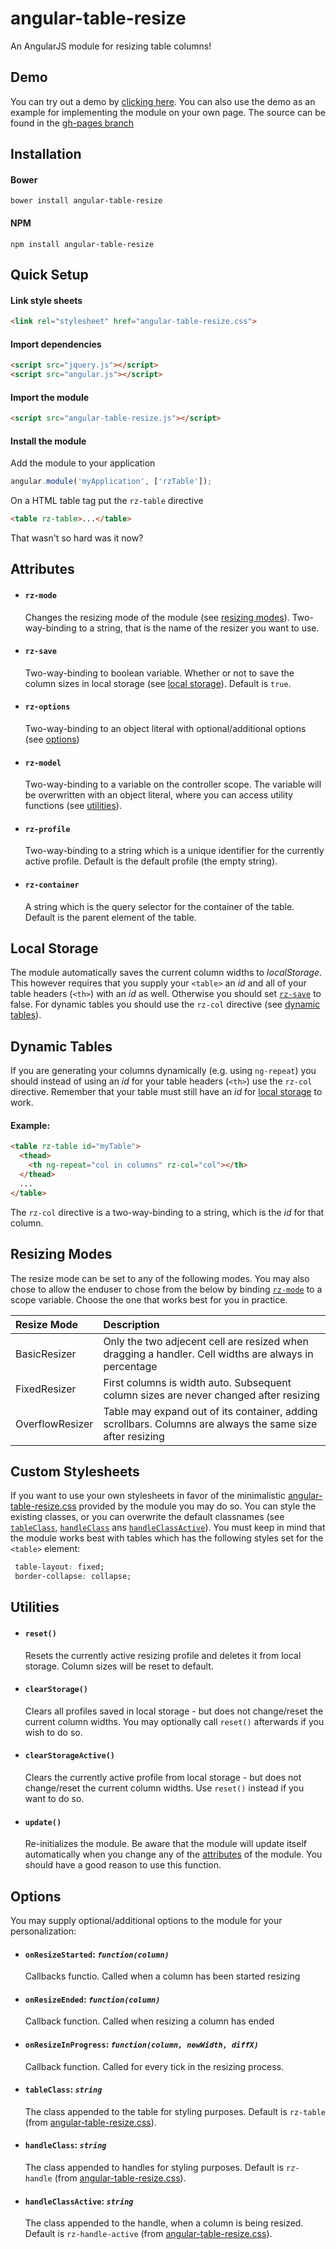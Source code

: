 # angular-table-resize
An AngularJS module for resizing table columns!

## Demo
You can try out a demo by [clicking here](https://tympanix.github.io/angular-table-resize/). You can also use the demo as an example for implementing the module on your own page. The source can be found in the [gh-pages branch](https://github.com/Tympanix/angular-table-resize/tree/gh-pages)

## Installation
#### Bower
```
bower install angular-table-resize
```
#### NPM
```
npm install angular-table-resize
```

## Quick Setup
#### Link style sheets
```html
<link rel="stylesheet" href="angular-table-resize.css">
```

#### Import dependencies
```html
<script src="jquery.js"></script>
<script src="angular.js"></script>
```

#### Import the module
```html
<script src="angular-table-resize.js"></script>
```

#### Install the module
Add the module to your application
```javascript
angular.module('myApplication', ['rzTable']);
```

On a HTML table tag put the `rz-table` directive
```html
<table rz-table>...</table>
```

That wasn't so hard was it now?

## Attributes
* #### `rz-mode`
  Changes the resizing mode of the module (see [resizing modes](#resizing-modes)). Two-way-binding to a string, that is the name of the resizer you want to use.
  
* #### `rz-save`
  Two-way-binding to boolean variable. Whether or not to save the column sizes in local storage (see [local storage](#local-storage)). Default is `true`.
  
* #### `rz-options`
  Two-way-binding to an object literal with optional/additional options (see [options](#options))
  
* #### `rz-model`
  Two-way-binding to a variable on the controller scope. The variable will be overwritten with an object literal, where you can access utility functions (see [utilities](#utilities)).
  
* #### `rz-profile`
  Two-way-binding to a string which is a unique identifier for the currently active profile. Default is the default profile (the empty string).
  
* #### `rz-container`
  A string which is the query selector for the container of the table. Default is the parent element of the table.
  
## Local Storage
The module automatically saves the current column widths to *localStorage*. This however requires that you supply your `<table>` an *id* and all of your table headers (`<th>`) with an *id* as well. Otherwise you should set [`rz-save`](#rz-save) to false. For dynamic tables you should use the `rz-col` directive (see [dynamic tables](#dynamic-tables)).

## Dynamic Tables
If you are generating your columns dynamically (e.g. using `ng-repeat`) you should instead of using an *id* for your table headers (`<th>`) use the `rz-col` directive. Remember that your table must still have an *id* for [local storage](#local-storage) to work.

#### Example:
```html
<table rz-table id="myTable">
  <thead>
    <th ng-repeat="col in columns" rz-col="col"></th>
  </thead>
  ...
</table>
```

The `rz-col` directive is a two-way-binding to a string, which is the *id* for that column.

## Resizing Modes
The resize mode can be set to any of the following modes. You may also chose to allow the enduser to chose from the below by binding [`rz-mode`](#rz-mode) to a scope variable. Choose the one that works best for you in practice.

| Resize Mode       | Description          |
| :---------------- |:--------------|
| BasicResizer      | Only the two adjecent cell are resized when dragging a handler. Cell widths are always in percentage          |
| FixedResizer      | First columns is width auto. Subsequent column sizes are never changed after resizing                         |
| OverflowResizer   | Table may expand out of its container, adding scrollbars. Columns are always the same size after resizing     |

## Custom Stylesheets
If you want to use your own stylesheets in favor of the minimalistic [angular-table-resize.css](dist/angular-table-resize.css) provided by the module you may do so. You can style the existing classes, or you can overwrite the default classnames (see [`tableClass`](#tableclass-string), [`handleClass`](#handleclass-string) ans [`handleClassActive`](#handleclassactive-string)). You must keep in mind that the module works best with tables which has the following styles set for the `<table>` element:
```css
 table-layout: fixed;
 border-collapse: collapse;
```

## Utilities  
* #### `reset()`
  Resets the currently active resizing profile and deletes it from local storage. Column sizes will be reset to default.
  
* #### `clearStorage()`
  Clears all profiles saved in local storage - but does not change/reset the current column widths. You may optionally call `reset()` afterwards if you wish to do so.
  
* #### `clearStorageActive()`
  Clears the currently active profile from local storage - but does not change/reset the current column widths. Use `reset()` instead if you want to do so.

* #### `update()`
  Re-initializes the module. Be aware that the module will update itself automatically when you change any of the [attributes](#attributes) of the module. You should have a good reason to use this function.

## Options
You may supply optional/additional options to the module for your personalization:

* #### `onResizeStarted`: *`function(column)`*
  Callbacks functio. Called when a column has been started resizing
  
* #### `onResizeEnded`: *`function(column)`*
  Callback function. Called when resizing a column has ended
  
* #### `onResizeInProgress`: *`function(column, newWidth, diffX)`*
  Callback function. Called for every tick in the resizing process.
  
* #### `tableClass`: *`string`*
  The class appended to the table for styling purposes. Default is `rz-table` (from [angular-table-resize.css](dist/angular-table-resize.css)).
  
* #### `handleClass`: *`string`*
  The class appended to handles for styling purposes. Default is `rz-handle` (from [angular-table-resize.css](dist/angular-table-resize.css)).

* #### `handleClassActive`: *`string`*
  The class appended to the handle, when a column is being resized. Default is `rz-handle-active` (from [angular-table-resize.css](dist/angular-table-resize.css)).
